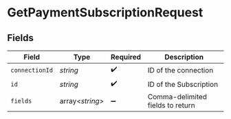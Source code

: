 # GetPaymentSubscriptionRequest


## Fields

| Field                            | Type                             | Required                         | Description                      |
| -------------------------------- | -------------------------------- | -------------------------------- | -------------------------------- |
| `connectionId`                   | *string*                         | :heavy_check_mark:               | ID of the connection             |
| `id`                             | *string*                         | :heavy_check_mark:               | ID of the Subscription           |
| `fields`                         | array<*string*>                  | :heavy_minus_sign:               | Comma-delimited fields to return |